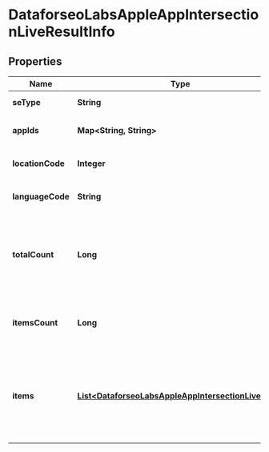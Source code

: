 

# DataforseoLabsAppleAppIntersectionLiveResultInfo


## Properties

| Name | Type | Description | Notes |
|------------ | ------------- | ------------- | -------------|
|**seType** | **String** | search engine type |  [optional] |
|**appIds** | **Map&lt;String, String&gt;** | ids of the apps in a POST array |  [optional] |
|**locationCode** | **Integer** | location code in a POST array |  [optional] |
|**languageCode** | **String** | language code in a POST array |  [optional] |
|**totalCount** | **Long** | total amount of results in our database relevant to your request |  [optional] |
|**itemsCount** | **Long** | the number of results returned in the items array |  [optional] |
|**items** | [**List&lt;DataforseoLabsAppleAppIntersectionLiveItem&gt;**](DataforseoLabsAppleAppIntersectionLiveItem.md) | contains data related to the ranking keywords for the app specified in the app_id field |  [optional] |



